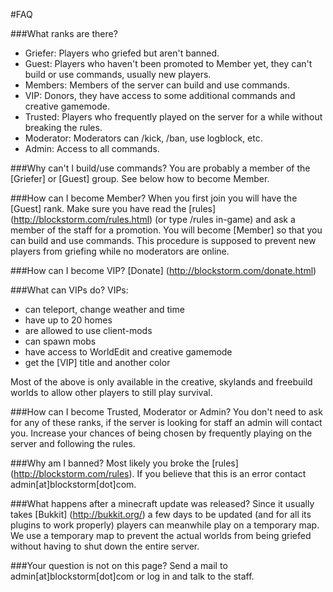 #FAQ

###What ranks are there?
- Griefer: Players who griefed but aren't banned.
- Guest: Players who haven't been promoted to Member yet, they can't build or use commands, usually new players.
- Members: Members of the server can build and use commands.
- VIP: Donors, they have access to some additional commands and creative gamemode.
- Trusted: Players who frequently played on the server for a while without breaking the rules.
- Moderator: Moderators can /kick, /ban, use logblock, etc.
- Admin: Access to all commands.

###Why can't I build/use commands?
You are probably a member of the [Griefer] or [Guest] group. See below how to become Member.

###How can I become Member?
When you first join you will have the [Guest] rank. Make sure you have read the [rules] (http://blockstorm.com/rules.html) (or type /rules in-game) and ask a member of the staff for a promotion. You will become [Member] so that you can build and use commands. This procedure is supposed to prevent new players from griefing while no moderators are online.

###How can I become VIP?
[Donate] (http://blockstorm.com/donate.html)

###What can VIPs do?
VIPs:

- can teleport, change weather and time
- have up to 20 homes
- are allowed to use client-mods
- can spawn mobs
- have access to WorldEdit and creative gamemode
- get the [VIP] title and another color

Most of the above is only available in the creative, skylands and freebuild worlds to allow other players to still play survival.


###How can I become Trusted, Moderator or Admin?
You don't need to ask for any of these ranks, if the server is looking for staff an admin will contact you. Increase your chances of being chosen by frequently playing on the server and following the rules.

###Why am I banned?
Most likely you broke the [rules] (http://blockstorm.com/rules). If you believe that this is an error contact admin[at]blockstorm[dot]com.

###What happens after a minecraft update was released?
Since it usually takes [Bukkit] (http://bukkit.org/) a few days to be updated (and for all its plugins to work properly) players can meanwhile play on a temporary map. We use a temporary map to prevent the actual worlds from being griefed without having to shut down the entire server.

###Your question is not on this page?
Send a mail to admin[at]blockstorm[dot]com or log in and talk to the staff.